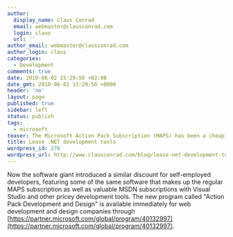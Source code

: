 ```yaml
---
author:
  display_name: Claus Conrad
  email: webmaster@clausconrad.com
  login: claus
  url: ''
author_email: webmaster@clausconrad.com
author_login: claus
categories:
  - Development
comments: true
date: 2010-06-02 15:29:50 +02:00
date_gmt: 2010-06-02 13:29:50 +0000
header: 'no'
layout: page
published: true
sidebar: left
status: publish
tags:
  - microsoft
teaser: The Microsoft Action Pack Subscription (MAPS) has been a cheap way for very small businesses and self-employed technicians as well as students to get their hands on many of Microsoft's software offerings for a small yearly fee.
title: Lease .NET development tools
wordpress_id: 270
wordpress_url: http://www.clausconrad.com/blog/lease-net-development-tools
---
```

Now the software giant introduced a similar discount for self-employed developers, featuring some of the same software that makes up the regular MAPS subscription as well as valuable MSDN subscriptions with Visual Studio and other pricey development tools. The new program called "Action Pack Development and Design" is available immediately for web development and design companies through [https://partner.microsoft.com/global/program/40132997](https://partner.microsoft.com/global/program/40132997).
